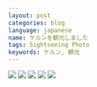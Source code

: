 ```yaml
---
layout: post
categories: blog
language: japanese
name: ケルンを観光しました
tags: Sightseeing Photo
keywords: ケルン, 観光
---
```


<img src="https://dl.dropboxusercontent.com/u/12208857/img/2013-10-05%2022.38.22.jpg" class="image-on-frame-small image-fade">

<img src="https://dl.dropboxusercontent.com/u/12208857/img/2013-10-05%2020.15.08.jpg" class="image-on-frame image-fade">

<img src="https://dl.dropboxusercontent.com/u/12208857/img/2013-10-05%2020.09.25.jpg" class="image-on-frame image-fade">

<img src="https://dl.dropboxusercontent.com/u/12208857/img/2013-10-05%2021.33.19-1.jpg" class="image-on-frame image-fade">

<img src="https://dl.dropboxusercontent.com/u/12208857/img/2013-10-05%2022.39.48.jpg" class="image-on-frame-medium image-fade">

